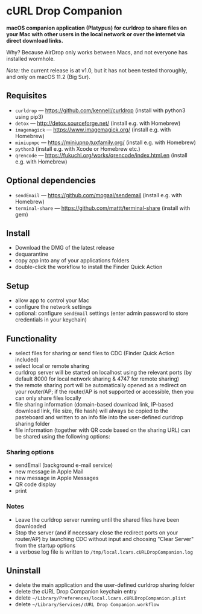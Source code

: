 # cURL Drop Companion

**macOS companion application (Platypus) for curldrop to share files on your Mac with other users in the local network or over the internet via direct download links.**

Why? Because AirDrop only works between Macs, and not everyone has installed wormhole.

*Note:* the current release is at v1.0, but it has not been tested thoroughly, and only on macOS 11.2 (Big Sur).

## Requisites
* `curldrop` — https://github.com/kennell/curldrop (install with python3 using pip3)
* `detox` — http://detox.sourceforge.net/ (install e.g. with Homebrew)
* `imagemagick` — https://www.imagemagick.org/ (install e.g. with Homebrew)
* `miniupnpc` — https://miniupnp.tuxfamily.org/ (install e.g. with Homebrew)
* `python3` (install e.g. with Xcode or Homebrew etc.)
* `qrencode` — https://fukuchi.org/works/qrencode/index.html.en (install e.g. with Homebrew)

## Optional dependencies
* `sendEmail` — https://github.com/mogaal/sendemail (install e.g. with Homebrew)
* `terminal-share` — https://github.com/mattt/terminal-share (install with gem)

## Install
* Download the DMG of the latest release
* dequarantine
* copy app into any of your applications folders
* double-click the workflow to install the Finder Quick Action 

## Setup
* allow app to control your Mac
* configure the network settings
* optional: configure `sendEmail` settings (enter admin password to store credentials in your keychain)

## Functionality
* select files for sharing or send files to CDC (Finder Quick Action included)
* select local or remote sharing
* curldrop server will be started on localhost using the relevant ports (by default 8000 for local network sharing & 4747 for remote sharing)
* the remote sharing port will be automatically opened as a redirect on your router/AP; if the router/AP is not supported or accessible, then you can only share files locally
* file sharing information (domain-based download link, IP-based download link, file size, file hash) will always be copied to the pasteboard and written to an info file into the user-defined curldrop sharing folder
* file information (together with QR code based on the sharing URL) can be shared using the following options:

### Sharing options
* sendEmail (background e-mail service)
* new message in Apple Mail
* new message in Apple Messages
* QR code display
* print

### Notes
* Leave the curldrop server running until the shared files have been downloaded
* Stop the server (and if necessary close the redirect ports on your router/AP) by launching CDC without input and choosing "Clear Server" from the startup options
* a verbose log file is written to `/tmp/local.lcars.cURLDropCompanion.log`
 
## Uninstall
* delete the main application and the user-defined curldrop sharing folder
* delete the cURL Drop Companion keychain entry
* delete `~/Library/Preferences/local.lcars.cURLDropCompanion.plist`
* delete `~/Library/Services/cURL Drop Companion.workflow`
